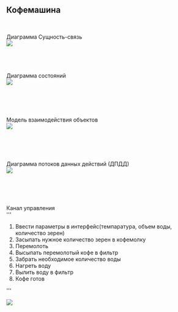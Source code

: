 <H2> Кофемашина </H2> </br>


 Диаграмма Сущность-связь</br>
![](https://github.com/ansushina/sem4/blob/master/oop/oop5/ER1.png)</br></br></br></br></br>
 Диаграмма состояний</br>
![](https://github.com/ansushina/sem4/blob/master/oop/oop5/state1.png)</br></br></br></br></br>

 Модель взаимодействия объектов</br>
![](https://github.com/ansushina/sem4/blob/master/oop/oop5/actingmodel1.png)</br></br></br></br></br>

 Диаграмма потоков данных действий (ДПДД)</br>
![](https://github.com/ansushina/sem4/blob/master/oop/oop5/DDPD.png)</br></br></br></br></br>

  Канал управления</br>
'''
1. Ввести параметры в интерфейс(темпаратура, объем воды, количество зерен)
2. Засыпать нужное количество зерен в кофемолку
3. Перемолоть 
4. Высыпать перемолотый кофе в фильтр 
5. Забрать необходимое количество воды 
6. Нагреть воду
7. Вылить воду в фильтр 
8. Кофе готов

'''



![](https://github.com/ansushina/sem4/blob/master/oop/oop5/canal.png)</br>

